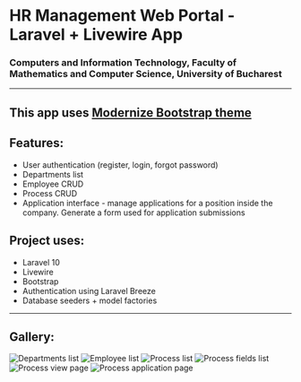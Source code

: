 # HR Management Web Portal - Laravel + Livewire App

### Computers and Information Technology, Faculty of Mathematics and Computer Science, University of Bucharest

---

## This app uses [Modernize Bootstrap theme](https://adminmart.com/product/modernize-free-bootstrap-5-admin-template)

## Features:
- User authentication (register, login, forgot password)
- Departments list
- Employee CRUD
- Process CRUD
- Application interface - manage applications for a position inside the company. Generate a form used for application submissions

## Project uses:
- Laravel 10
- Livewire
- Bootstrap
- Authentication using Laravel Breeze
- Database seeders + model factories

---
## Gallery:
![Departments list](https://i.imgur.com/T91p1Ru.png)
![Employee list](https://i.imgur.com/l71rvwm.png)
![Process list](https://i.imgur.com/eT5mBUo.png)
![Process fields list](https://i.imgur.com/I1BI5Hd.png)
![Process view page](https://i.imgur.com/V3GXFnX.png)
![Process application page](https://i.imgur.com/xKHp1D6.png)